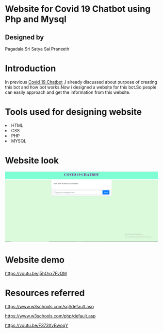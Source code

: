 # Website for Covid 19 Chatbot using Php and Mysql
## Designed by
Pagadala Sri Satya Sai Praneeth
# Introduction
In previous <a href="https://github.com/PraneethPagadala3/covid-19-chatbot-website">Covid 19 Chatbot</a> ,I already discussed about purpose of creating this bot and how bot works.Now i designed a website for this bot.So people can easily approach and get the information from this website.
# Tools used for designing website
<li>HTML</li>
<li>CSS</li>
<li>PHP</li>
<li>MYSQL</li>

# Website look
<img src="website.PNG">

# Website demo
https://youtu.be/j5hOvx7FyQM

# Resources referred
https://www.w3schools.com/sql/default.asp

https://www.w3schools.com/php/default.asp

https://youtu.be/F373XvBwoqY

